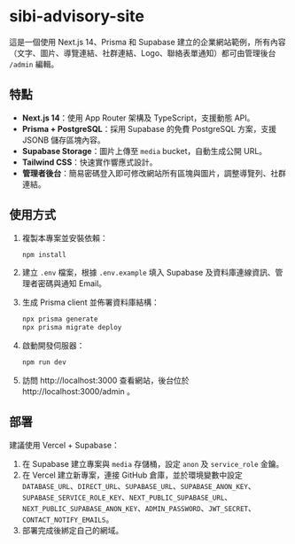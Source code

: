 # sibi-advisory-site

這是一個使用 Next.js 14、Prisma 和 Supabase 建立的企業網站範例，所有內容（文字、圖片、導覽連結、社群連結、Logo、聯絡表單通知）都可由管理後台 `/admin` 編輯。

## 特點

- **Next.js 14**：使用 App Router 架構及 TypeScript，支援動態 API。
- **Prisma + PostgreSQL**：採用 Supabase 的免費 PostgreSQL 方案，支援 JSONB 儲存區塊內容。
- **Supabase Storage**：圖片上傳至 `media` bucket，自動生成公開 URL。
- **Tailwind CSS**：快速實作響應式設計。
- **管理者後台**：簡易密碼登入即可修改網站所有區塊與圖片，調整導覽列、社群連結。

## 使用方式

1. 複製本專案並安裝依賴：

   ```bash
   npm install
   ```

2. 建立 `.env` 檔案，根據 `.env.example` 填入 Supabase 及資料庫連線資訊、管理者密碼與通知 Email。
3. 生成 Prisma client 並佈署資料庫結構：

   ```bash
   npx prisma generate
   npx prisma migrate deploy
   ```

4. 啟動開發伺服器：

   ```bash
   npm run dev
   ```

5. 訪問 http://localhost:3000 查看網站，後台位於 http://localhost:3000/admin 。

## 部署

建議使用 Vercel + Supabase：

1. 在 Supabase 建立專案與 `media` 存儲桶，設定 `anon` 及 `service_role` 金鑰。
2. 在 Vercel 建立新專案，連接 GitHub 倉庫，並於環境變數中設定 `DATABASE_URL`、`DIRECT_URL`、`SUPABASE_URL`、`SUPABASE_ANON_KEY`、`SUPABASE_SERVICE_ROLE_KEY`、`NEXT_PUBLIC_SUPABASE_URL`、`NEXT_PUBLIC_SUPABASE_ANON_KEY`、`ADMIN_PASSWORD`、`JWT_SECRET`、`CONTACT_NOTIFY_EMAILS`。
3. 部署完成後綁定自己的網域。
